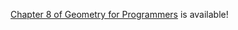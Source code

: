 [Chapter 8 of Geometry for Programmers](https://livebook.manning.com/book/geometry-for-programmers/chapter-8) is available!
